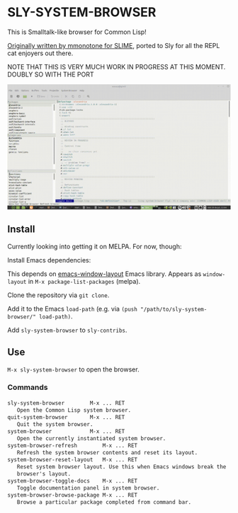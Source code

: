 # SLY-SYSTEM-BROWSER

This is Smalltalk-like browser for Common Lisp!

[Originally written by mmonotone for SLIME]("https://github.com/mmontone/lisp-system-browser"), ported to Sly for all the REPL cat enjoyers out there.

NOTE THAT THIS IS VERY MUCH WORK IN PROGRESS AT THIS MOMENT. DOUBLY SO WITH THE PORT

![lisp-system-browser](system-browser.gif "lisp-system-browser screenshot")

## Install

Currently looking into getting it on MELPA. For now, though:

Install Emacs dependencies:

This depends on [emacs-window-layout](https://github.com/kiwanami/emacs-window-layout) Emacs library. Appears as `window-layout` in `M-x package-list-packages` (melpa).

Clone the repository via `git clone`. 

Add it to the Emacs `load-path` (e.g. via `(push "/path/to/sly-system-browser/" load-path)`.

Add `sly-system-browser` to `sly-contribs`.

## Use

`M-x sly-system-browser` to open the browser.

### Commands

```
sly-system-browser	      M-x ... RET
   Open the Common Lisp system browser.
quit-system-browser	      M-x ... RET
   Quit the system browser.
system-browser		      M-x ... RET
   Open the currently instantiated system browser.
system-browser-refresh	      M-x ... RET
   Refresh the system browser contents and reset its layout.
system-browser-reset-layout   M-x ... RET
   Reset system browser layout. Use this when Emacs windows break the
   browser's layout.
system-browser-toggle-docs    M-x ... RET
   Toggle documentation panel in system browser.
system-browser-browse-package M-x ... RET
   Browse a particular package completed from command bar.
```
